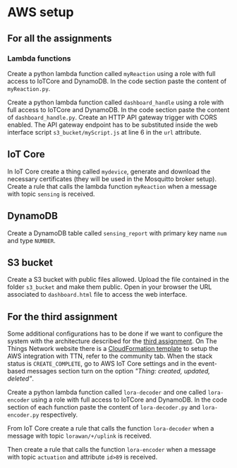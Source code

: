 # AWS setup

## For all the assignments

### Lambda functions

Create a python lambda function called `myReaction` using a role with full access to IoTCore and DynamoDB. In the code section paste the content of `myReaction.py`.

Create a python lambda function called `dashboard_handle` using a role with full access to IoTCore and DynamoDB. In the code section paste the content of `dashboard_handle.py`. Create an HTTP API gateway trigger with CORS enabled. The API gateway endpoint has to be substituted inside the web interface script `s3_bucket/myScript.js` at line 6 in the `url` attribute.

## IoT Core

In IoT Core create a thing called `mydevice`, generate and download the necessary certificates (they will be used in the Mosquitto broker setup).
Create a rule that calls the lambda function `myReaction` when a message with topic `sensing` is received.

## DynamoDB

Create a DynamoDB table called `sensing_report` with primary key name `num` and type `NUMBER`.

## S3 bucket

Create a S3 bucket with public files allowed. Upload the file contained in the folder `s3_bucket` and make them public. Open in your browser the URL associated to `dashboard.html` file to access the web interface.

## For the third assignment

Some additional configurations has to be done if we want to configure the system with the architecture described for the [third assignment](../third_assignment.md). On The Things Network website there is a [CloudFormation template](https://www.thethingsindustries.com/docs/integrations/aws-iot/default/deployment-guide/) to setup the AWS integration with TTN, refer to the community tab. When the stack status is `CREATE_COMPLETE`, go to AWS IoT Core settings and in the event-based messages section turn on the option *"Thing: created, updated, deleted"*.

Create a python lambda function called `lora-decoder` and one called `lora-encoder` using a role with full access to IoTCore and DynamoDB. In the code section of each function paste the content of `lora-decoder.py` and `lora-encoder.py` respectively.

From IoT Core create a rule that calls the function `lora-decoder` when a message with topic `lorawan/+/uplink` is received.

Then create a rule that calls the function `lora-encoder` when a message with topic `actuation` and attribute `id>89` is received.